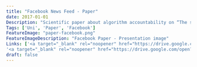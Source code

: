 ```yaml
---
title: "Facebook News Feed - Paper"
date: 2017-01-01
Description: "Scientific paper about algorithm accountability on “The story selection of the Facbook News Feed”. Based on the concepts behind the News Feed and analysing it’s mixture of different factors influencing the results. Further looking at risks behind an algorithmic filtering and sorting of news especially without every user knowing of it. Also showing some current examples based on political problems with the News Feed. (German only)"
Tags: ['Uni', 'Paper', 'Facebook']
FeatureImage: "paper-facebook.png"
FeatureImageDescription: "Facebook Paper - Presentation image"
Links: ['<a target="_blank" rel="noopener" href="https://drive.google.com/open?id=0B-d0qJ4ZlMD9QjM0OHh0MXJMUFk">Paper</a>',
'<a target="_blank" rel="noopener" href="https://drive.google.com/open?id=0B-d0qJ4ZlMD9TVkzNHdNS1FBMmM">Presentation</a>']
draft: false
---
```

